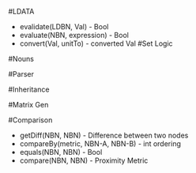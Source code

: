 #LDATA
- evalidate(LDBN, Val) - Bool
- evaluate(NBN, expression) - Bool
- convert(Val, unitTo) - converted Val
#Set Logic

#Nouns

#Parser

#Inheritance

#Matrix Gen

#Comparison
- getDiff(NBN, NBN) - Difference between two nodes
- compareBy(metric, NBN-A, NBN-B) - int ordering
- equals(NBN, NBN) - Bool
- compare(NBN, NBN) - Proximity Metric
